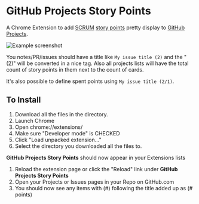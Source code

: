 # GitHub Projects Story Points

A Chrome Extension to add [SCRUM](https://en.wikipedia.org/wiki/Scrum_(software_development))
[story points](https://en.wikipedia.org/wiki/Planning_poker) pretty display to
[GitHub Projects](https://help.github.com/articles/about-projects/).

![Example screenshot](./screenshot.png)

You notes/PR/issues should have a title like `My issue title (2)` and the "(2)"
will be converted in a nice tag. Also all projects lists will have the total count
of story points in them next to the count of cards.

It's also possible to define spent points using `My issue title (2/1)`.

## To Install

1. Download all the files in the directory.
1. Launch Chrome
1. Open chrome://extensions/
1. Make sure "Developer mode" is CHECKED
1. Click "Load unpacked extension..."
1. Select the directory you downloaded all the files to.

**GitHub Projects Story Points** should now appear in your Extensions lists

1. Reload the extension page or click the "Reload" link under **GitHub Projects Story Points**
1. Open your Projects or Issues pages in your Repo on GitHub.com
1. You should now see any items with (#) following the title added up as (# points)
